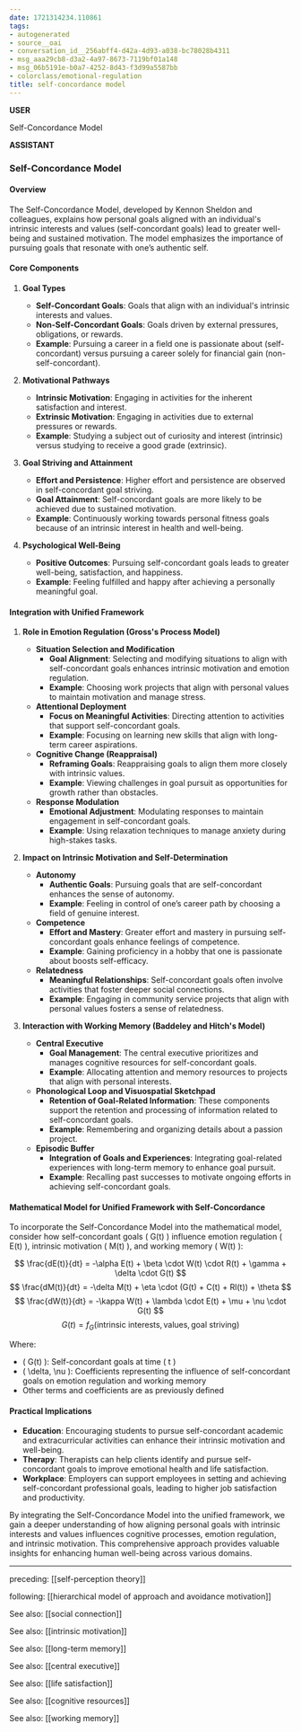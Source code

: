 ```yaml
---
date: 1721314234.110861
tags:
- autogenerated
- source__oai
- conversation_id__256abff4-d42a-4d93-a038-bc78028b4311
- msg_aaa29cb8-d3a2-4a97-8673-7119bf01a148
- msg_06b5191e-b0a7-4252-8d43-f3d99a5587bb
- colorclass/emotional-regulation
title: self-concordance model
---
```


**USER**

Self-Concordance Model


**ASSISTANT**

### Self-Concordance Model

#### Overview
The Self-Concordance Model, developed by Kennon Sheldon and colleagues, explains how personal goals aligned with an individual's intrinsic interests and values (self-concordant goals) lead to greater well-being and sustained motivation. The model emphasizes the importance of pursuing goals that resonate with one’s authentic self.

#### Core Components
1. **Goal Types**
   - **Self-Concordant Goals**: Goals that align with an individual's intrinsic interests and values.
   - **Non-Self-Concordant Goals**: Goals driven by external pressures, obligations, or rewards.
   - **Example**: Pursuing a career in a field one is passionate about (self-concordant) versus pursuing a career solely for financial gain (non-self-concordant).

2. **Motivational Pathways**
   - **Intrinsic Motivation**: Engaging in activities for the inherent satisfaction and interest.
   - **Extrinsic Motivation**: Engaging in activities due to external pressures or rewards.
   - **Example**: Studying a subject out of curiosity and interest (intrinsic) versus studying to receive a good grade (extrinsic).

3. **Goal Striving and Attainment**
   - **Effort and Persistence**: Higher effort and persistence are observed in self-concordant goal striving.
   - **Goal Attainment**: Self-concordant goals are more likely to be achieved due to sustained motivation.
   - **Example**: Continuously working towards personal fitness goals because of an intrinsic interest in health and well-being.

4. **Psychological Well-Being**
   - **Positive Outcomes**: Pursuing self-concordant goals leads to greater well-being, satisfaction, and happiness.
   - **Example**: Feeling fulfilled and happy after achieving a personally meaningful goal.

#### Integration with Unified Framework

1. **Role in Emotion Regulation (Gross's Process Model)**
   - **Situation Selection and Modification**
     - **Goal Alignment**: Selecting and modifying situations to align with self-concordant goals enhances intrinsic motivation and emotion regulation.
     - **Example**: Choosing work projects that align with personal values to maintain motivation and manage stress.
   - **Attentional Deployment**
     - **Focus on Meaningful Activities**: Directing attention to activities that support self-concordant goals.
     - **Example**: Focusing on learning new skills that align with long-term career aspirations.
   - **Cognitive Change (Reappraisal)**
     - **Reframing Goals**: Reappraising goals to align them more closely with intrinsic values.
     - **Example**: Viewing challenges in goal pursuit as opportunities for growth rather than obstacles.
   - **Response Modulation**
     - **Emotional Adjustment**: Modulating responses to maintain engagement in self-concordant goals.
     - **Example**: Using relaxation techniques to manage anxiety during high-stakes tasks.

2. **Impact on Intrinsic Motivation and Self-Determination**
   - **Autonomy**
     - **Authentic Goals**: Pursuing goals that are self-concordant enhances the sense of autonomy.
     - **Example**: Feeling in control of one’s career path by choosing a field of genuine interest.
   - **Competence**
     - **Effort and Mastery**: Greater effort and mastery in pursuing self-concordant goals enhance feelings of competence.
     - **Example**: Gaining proficiency in a hobby that one is passionate about boosts self-efficacy.
   - **Relatedness**
     - **Meaningful Relationships**: Self-concordant goals often involve activities that foster deeper social connections.
     - **Example**: Engaging in community service projects that align with personal values fosters a sense of relatedness.

3. **Interaction with Working Memory (Baddeley and Hitch's Model)**
   - **Central Executive**
     - **Goal Management**: The central executive prioritizes and manages cognitive resources for self-concordant goals.
     - **Example**: Allocating attention and memory resources to projects that align with personal interests.
   - **Phonological Loop and Visuospatial Sketchpad**
     - **Retention of Goal-Related Information**: These components support the retention and processing of information related to self-concordant goals.
     - **Example**: Remembering and organizing details about a passion project.
   - **Episodic Buffer**
     - **Integration of Goals and Experiences**: Integrating goal-related experiences with long-term memory to enhance goal pursuit.
     - **Example**: Recalling past successes to motivate ongoing efforts in achieving self-concordant goals.

#### Mathematical Model for Unified Framework with Self-Concordance
To incorporate the Self-Concordance Model into the mathematical model, consider how self-concordant goals \( G(t) \) influence emotion regulation \( E(t) \), intrinsic motivation \( M(t) \), and working memory \( W(t) \):

$$ \frac{dE(t)}{dt} = -\alpha E(t) + \beta \cdot W(t) \cdot R(t) + \gamma + \delta \cdot G(t) $$
$$ \frac{dM(t)}{dt} = -\delta M(t) + \eta \cdot (G(t) + C(t) + Rl(t)) + \theta $$
$$ \frac{dW(t)}{dt} = -\kappa W(t) + \lambda \cdot E(t) + \mu + \nu \cdot G(t) $$
$$ G(t) = f_G(\text{intrinsic interests}, \text{values}, \text{goal striving}) $$

Where:
- \( G(t) \): Self-concordant goals at time \( t \)
- \( \delta, \nu \): Coefficients representing the influence of self-concordant goals on emotion regulation and working memory
- Other terms and coefficients are as previously defined

#### Practical Implications
- **Education**: Encouraging students to pursue self-concordant academic and extracurricular activities can enhance their intrinsic motivation and well-being.
- **Therapy**: Therapists can help clients identify and pursue self-concordant goals to improve emotional health and life satisfaction.
- **Workplace**: Employers can support employees in setting and achieving self-concordant professional goals, leading to higher job satisfaction and productivity.

By integrating the Self-Concordance Model into the unified framework, we gain a deeper understanding of how aligning personal goals with intrinsic interests and values influences cognitive processes, emotion regulation, and intrinsic motivation. This comprehensive approach provides valuable insights for enhancing human well-being across various domains.


---

preceding: [[self-perception theory]]  


following: [[hierarchical model of approach and avoidance motivation]]

See also: [[social connection]]


See also: [[intrinsic motivation]]


See also: [[long-term memory]]


See also: [[central executive]]


See also: [[life satisfaction]]


See also: [[cognitive resources]]


See also: [[working memory]]
